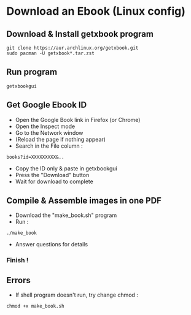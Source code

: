 # Download an Ebook (Linux config)

## Download & Install getxbook program
```
git clone https://aur.archlinux.org/getxbook.git
sudo pacman -U getxbook*.tar.zst
```

## Run program
```
getxbookgui
```

## Get Google Ebook ID
- Open the Google Book link in Firefox (or Chrome)
- Open the Inspect mode
- Go to the Network window
- (Reload the page if nothing appear)
- Search in the File column :
```
books?id=XXXXXXXXX&..
```
- Copy the ID only & paste in getxbookgui
- Press the "Download" button
- Wait for download to complete

## Compile & Assemble images in one PDF
- Download the "make_book.sh" program
- Run :
```
./make_book
```
- Answer questions for details

### Finish !

## Errors
- If shell program doesn't run, try change chmod :
```
chmod +x make_book.sh
```

